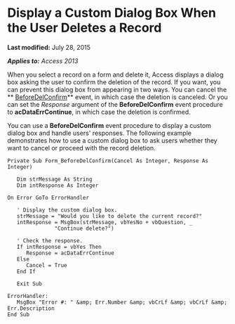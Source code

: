 
# Display a Custom Dialog Box When the User Deletes a Record

 **Last modified:** July 28, 2015

 _**Applies to:** Access 2013_

When you select a record on a form and delete it, Access displays a dialog box asking the user to confirm the deletion of the record. If you want, you can prevent this dialog box from appearing in two ways. You can cancel the  ** [BeforeDelConfirm](36B9147A-6BFB-D386-117A-B65CC4659DA8.md)** event, in which case the deletion is canceled. Or you can set the _Response_ argument of the **BeforeDelConfirm** event procedure to **acDataErrContinue**, in which case the deletion is confirmed.

You can use a  **BeforeDelConfirm** event procedure to display a custom dialog box and handle users' responses. The following example demonstrates how to use a custom dialog box to ask users whether they want to cancel or proceed with the record deletion.



```
Private Sub Form_BeforeDelConfirm(Cancel As Integer, Response As Integer) 
 
   Dim strMessage As String 
   Dim intResponse As Integer 
 
On Error GoTo ErrorHandler 
 
   ' Display the custom dialog box. 
   strMessage = "Would you like to delete the current record?" 
   intResponse = MsgBox(strMessage, vbYesNo + vbQuestion, _ 
               "Continue delete?") 
 
   ' Check the response. 
   If intResponse = vbYes Then 
      Response = acDataErrContinue 
   Else 
      Cancel = True 
   End If 
 
   Exit Sub 
 
ErrorHandler: 
   MsgBox "Error #: " &amp; Err.Number &amp; vbCrLf &amp; vbCrLf &amp; Err.Description 
End Sub
```

